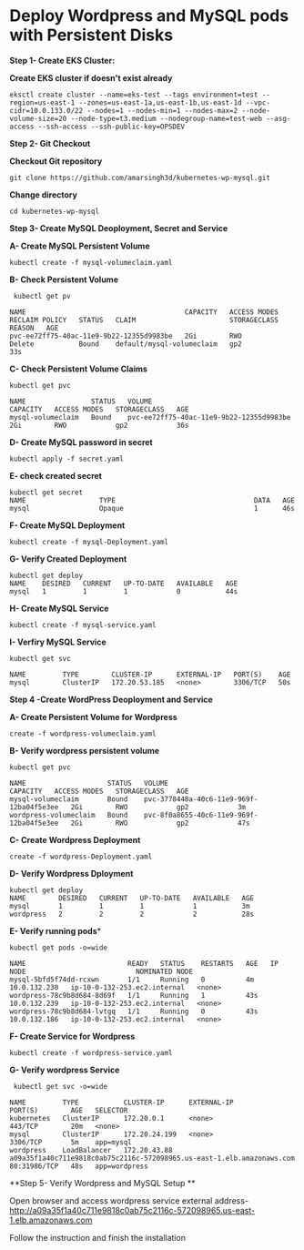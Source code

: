 # Deploy Wordpress and MySQL pods with Persistent Disks

**Step 1- Create EKS Cluster:**

**Create EKS cluster if doesn't exist already**
```
eksctl create cluster --name=eks-test --tags environment=test --region=us-east-1 --zones=us-east-1a,us-east-1b,us-east-1d --vpc-cidr=10.0.133.0/22 --nodes=1 --nodes-min=1 --nodes-max=2 --node-volume-size=20 --node-type=t3.medium --nodegroup-name=test-web --asg-access --ssh-access --ssh-public-key=OPSDEV
```
**Step 2- Git Checkout**

**Checkout Git repository**
```
git clone https://github.com/amarsingh3d/kubernetes-wp-mysql.git
```

**Change directory**
```
cd kubernetes-wp-mysql
```
**Step 3- Create MySQL Deoployment, Secret and Service**

**A- Create MySQL Persistent Volume**
```
kubectl create -f mysql-volumeclaim.yaml
```
**B- Check Persistent Volume**
```
 kubectl get pv

NAME                                       CAPACITY   ACCESS MODES   RECLAIM POLICY   STATUS   CLAIM                       STORAGECLASS   REASON   AGE
pvc-ee72ff75-40ac-11e9-9b22-12355d9983be   2Gi        RWO            Delete           Bound    default/mysql-volumeclaim   gp2                     33s
```
**C- Check Persistent Volume Claims**
```
kubectl get pvc

NAME                STATUS   VOLUME                                     CAPACITY   ACCESS MODES   STORAGECLASS   AGE
mysql-volumeclaim   Bound    pvc-ee72ff75-40ac-11e9-9b22-12355d9983be   2Gi        RWO            gp2            36s
```
**D- Create MySQL password in secret**
```
kubectl apply -f secret.yaml
```
**E- check created secret**
```
kubectl get secret
NAME                  TYPE                                  DATA   AGE
mysql                 Opaque                                1      46s
```
**F- Create MySQL Deployment**
```
kubectl create -f mysql-Deployment.yaml
```
**G- Verify Created Deployment**
```
kubectl get deploy
NAME    DESIRED   CURRENT   UP-TO-DATE   AVAILABLE   AGE
mysql   1         1         1            0           44s
```
**H- Create MySQL Service**
```
kubectl create -f mysql-service.yaml
```
**I- Verfiry MySQL Service**
```
kubectl get svc

NAME         TYPE        CLUSTER-IP      EXTERNAL-IP   PORT(S)    AGE
mysql        ClusterIP   172.20.53.185   <none>        3306/TCP   50s
```

**Step 4 -Create WordPress Deoployment and Service**


**A- Create Persistent Volume for Wordpress**
```
create -f wordpress-volumeclaim.yaml
```
**B- Verify wordpress persistent volume**
```
kubectl get pvc

NAME                    STATUS   VOLUME                                     CAPACITY   ACCESS MODES   STORAGECLASS   AGE
mysql-volumeclaim       Bound    pvc-3778448a-40c6-11e9-969f-12ba04f5e3ee   2Gi        RWO            gp2            3m
wordpress-volumeclaim   Bound    pvc-8f0a8655-40c6-11e9-969f-12ba04f5e3ee   2Gi        RWO            gp2            47s
```
**C- Create Wordpress Deployment**
```
create -f wordpress-Deployment.yaml
```
**D- Verify Wordpress Dployment**
```
kubectl get deploy
NAME        DESIRED   CURRENT   UP-TO-DATE   AVAILABLE   AGE
mysql       1         1         1            1           3m
wordpress   2         2         2            2           28s
```
**E- Verify running pods***
```
kubectl get pods -o=wide

NAME                         READY   STATUS    RESTARTS   AGE   IP             NODE                           NOMINATED NODE
mysql-5bfd5f74dd-rcxwn       1/1     Running   0          4m    10.0.132.230   ip-10-0-132-253.ec2.internal   <none>
wordpress-78c9b8d684-8d69f   1/1     Running   1          43s   10.0.132.239   ip-10-0-132-253.ec2.internal   <none>
wordpress-78c9b8d684-lvtgq   1/1     Running   0          43s   10.0.132.186   ip-10-0-132-253.ec2.internal   <none>
```
**F- Create Service for Wordpress**
```
kubectl create -f wordpress-service.yaml
```
**G- Verify wordpress Service**
```
 kubectl get svc -o=wide

NAME         TYPE           CLUSTER-IP      EXTERNAL-IP                                                              PORT(S)        AGE   SELECTOR
kubernetes   ClusterIP      172.20.0.1      <none>                                                                   443/TCP        20m   <none>
mysql        ClusterIP      172.20.24.199   <none>                                                                   3306/TCP       5m    app=mysql
wordpress    LoadBalancer   172.20.43.88    a09a35f1a40c711e9818c0ab75c2116c-572098965.us-east-1.elb.amazonaws.com   80:31986/TCP   48s   app=wordpress
```

**Step 5-  Verify Wordpress and MySQL Setup **

Open browser and access wordpress service external address- http://a09a35f1a40c711e9818c0ab75c2116c-572098965.us-east-1.elb.amazonaws.com

Follow the instruction and finish the installation 



